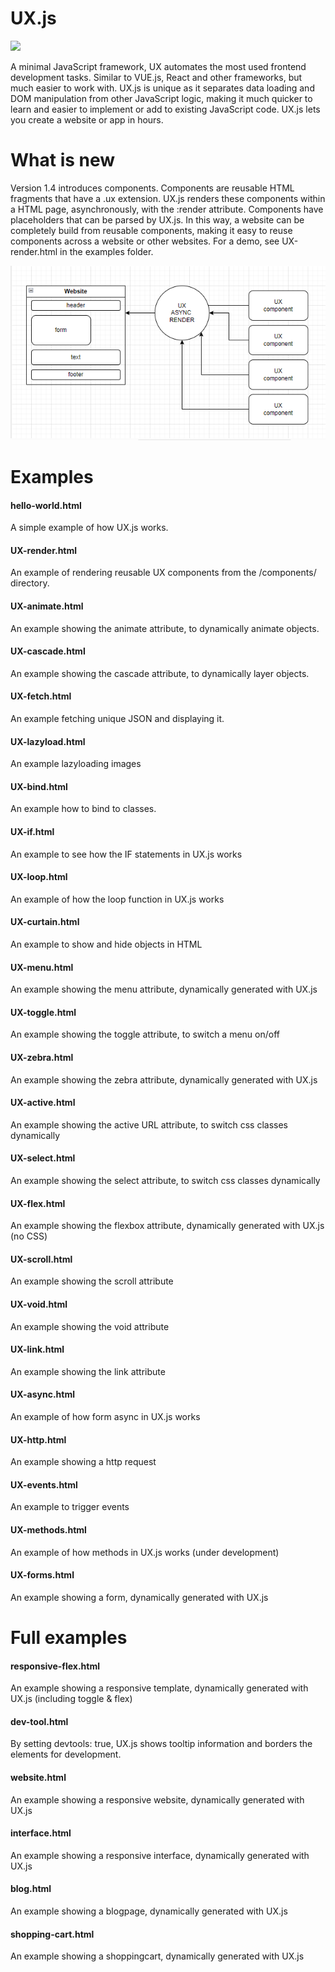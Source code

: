 # UX.js

<img src="https://github.com/flaneurette/UX.js/blob/main/assets/images/UX-logo.png" />

A minimal JavaScript framework, UX automates the most used frontend development tasks. Similar to VUE.js, React and other frameworks, but much easier to work with. UX.js is unique as it separates data loading and DOM manipulation from other JavaScript logic, making it much quicker to learn and easier to implement or add to existing JavaScript code. UX.js lets you create a website or app in hours.

# What is new
Version 1.4 introduces components. Components are reusable HTML fragments that have a .ux extension. UX.js renders these components within a HTML page, asynchronously, with the :render attribute. Components have placeholders that can be parsed by UX.js. In this way, a website can be completely build from reusable components, making it easy to reuse components across a website or other websites. For a demo, see UX-render.html in the examples folder.

<img src="https://github.com/flaneurette/UX.js/blob/main/assets/images/render_flowchart.png" />

# Examples

#### hello-world.html
A simple example of how UX.js works.
#### UX-render.html
An example of rendering reusable UX components from the /components/ directory. 
#### UX-animate.html
An example showing the animate attribute, to dynamically animate objects.
#### UX-cascade.html
An example showing the cascade attribute, to dynamically layer objects.
#### UX-fetch.html
An example fetching unique JSON and displaying it.
#### UX-lazyload.html
An example lazyloading images
#### UX-bind.html
An example how to bind to classes.
#### UX-if.html
An example to see how the IF statements in UX.js works
#### UX-loop.html
An example of how the loop function in UX.js works
#### UX-curtain.html
An example to show and hide objects in HTML
#### UX-menu.html
An example showing the menu attribute, dynamically generated with UX.js
#### UX-toggle.html
An example showing the toggle attribute, to switch a menu on/off
#### UX-zebra.html
An example showing the zebra attribute, dynamically generated with UX.js
#### UX-active.html
An example showing the active URL attribute, to switch css classes dynamically
#### UX-select.html
An example showing the select attribute, to switch css classes dynamically
#### UX-flex.html
An example showing the flexbox attribute, dynamically generated with UX.js (no CSS)
#### UX-scroll.html
An example showing the scroll attribute
#### UX-void.html
An example showing the void attribute
#### UX-link.html
An example showing the link attribute
#### UX-async.html
An example of how form async in UX.js works
#### UX-http.html
An example showing a http request
#### UX-events.html
An example to trigger events
#### UX-methods.html
An example of how methods in UX.js works (under development)
#### UX-forms.html
An example showing a form, dynamically generated with UX.js

# Full examples
#### responsive-flex.html
An example showing a responsive template, dynamically generated with UX.js (including toggle & flex)
#### dev-tool.html
By setting devtools: true, UX.js shows tooltip information and borders the elements for development.
#### website.html
An example showing a responsive website, dynamically generated with UX.js
#### interface.html
An example showing a responsive interface, dynamically generated with UX.js
#### blog.html
An example showing a blogpage, dynamically generated with UX.js
#### shopping-cart.html
An example showing a shoppingcart, dynamically generated with UX.js
